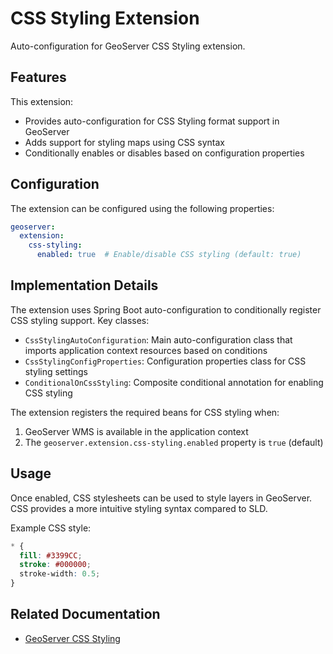 # CSS Styling Extension

Auto-configuration for GeoServer CSS Styling extension.

## Features

This extension:
- Provides auto-configuration for CSS Styling format support in GeoServer
- Adds support for styling maps using CSS syntax
- Conditionally enables or disables based on configuration properties

## Configuration

The extension can be configured using the following properties:

```yaml
geoserver:
  extension:
    css-styling:
      enabled: true  # Enable/disable CSS styling (default: true)
```

## Implementation Details

The extension uses Spring Boot auto-configuration to conditionally register CSS styling support. Key classes:

- `CssStylingAutoConfiguration`: Main auto-configuration class that imports application context resources based on conditions
- `CssStylingConfigProperties`: Configuration properties class for CSS styling settings
- `ConditionalOnCssStyling`: Composite conditional annotation for enabling CSS styling

The extension registers the required beans for CSS styling when:
1. GeoServer WMS is available in the application context
2. The `geoserver.extension.css-styling.enabled` property is `true` (default)

## Usage

Once enabled, CSS stylesheets can be used to style layers in GeoServer. CSS provides a more intuitive styling syntax compared to SLD.

Example CSS style:
```css
* {
  fill: #3399CC;
  stroke: #000000;
  stroke-width: 0.5;
}
```

## Related Documentation

- [GeoServer CSS Styling](https://docs.geoserver.org/latest/en/user/styling/css/index.html)